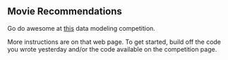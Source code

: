 ## Movie Recommendations

Go do awesome at [this](https://inclass.kaggle.com/c/movie-recommendation) data modeling competition.

More instructions are on that web page. To get started, build off the code you wrote yesterday and/or the code available on the competition page.
